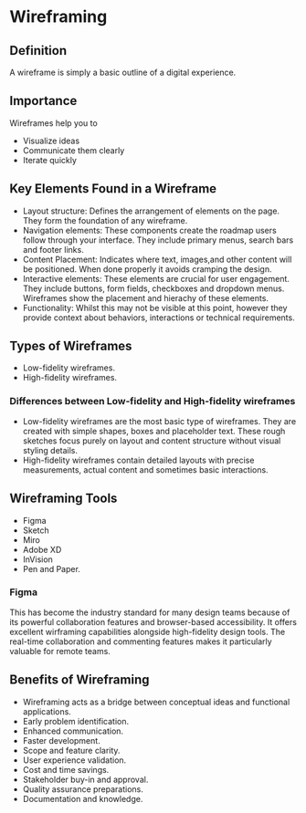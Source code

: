 # Wireframing
## Definition
A wireframe is simply a basic outline of a digital experience.
## Importance
Wireframes help you to
+ Visualize ideas
+ Communicate them clearly
+ Iterate quickly
## Key Elements Found in a Wireframe
+ Layout structure: Defines the arrangement of elements on the page. They form the
  foundation of any wireframe.
+ Navigation elements: These components create the roadmap users follow through your
  interface. They include primary menus, search bars and footer links.
+ Content Placement: Indicates where text, images,and other content will be positioned.
  When done properly it avoids cramping the design.
+ Interactive elements: These elements are crucial for user engagement. They include buttons,
  form fields, checkboxes and dropdown menus. Wireframes show the placement and hierachy of these elements.
+ Functionality: Whilst this may not be visible at this point, however they provide context about behaviors,
  interactions or technical requirements.
## Types of Wireframes
+ Low-fidelity wireframes.
+ High-fidelity wireframes.
### Differences between Low-fidelity and High-fidelity wireframes
+ Low-fidelity wireframes are the most basic type of wireframes. They are created with simple shapes, boxes and
  placeholder text. These rough sketches focus purely on layout and content structure without visual styling details.
+ High-fidelity wireframes contain detailed layouts with precise measurements, actual content and sometimes basic
  interactions.
## Wireframing Tools
+ Figma
+ Sketch
+ Miro
+ Adobe XD
+ InVision
+ Pen and Paper.
### Figma
This has become the industry standard for many design teams because of its powerful collaboration features and browser-based
accessibility. It offers excellent wirframing capabilities alongside high-fidelity design tools. The real-time collaboration 
and commenting features makes it particularly valuable for remote teams.
## Benefits of Wireframing
+ Wireframing acts as a bridge between conceptual ideas and functional applications.
+ Early problem identification.
+ Enhanced communication.
+ Faster development.
+ Scope and feature clarity.
+ User experience validation.
+ Cost and time savings.
+ Stakeholder buy-in and approval.
+ Quality assurance preparations.
+ Documentation and knowledge.

